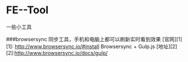 # FE--Tool
一些小工具

###browsersync
同步工具，手机和电脑上都可以刷新实时看到效果
[官网][1]
[1]: http://www.browsersync.io/#install
Browsersync + Gulp.js
[地址][2]
[2]:http://www.browsersync.io/docs/gulp/
